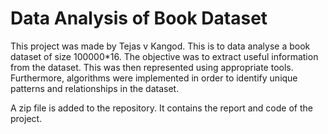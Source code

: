 # Data Analysis of Book Dataset
This project was made by Tejas v Kangod. This is to data analyse a book dataset of size 100000*16. The objective was to extract useful information from the dataset. This was then represented using appropriate tools. Furthermore, algorithms were implemented in order to identify unique patterns and relationships in the dataset.

A zip file is added to the repository. It contains the report and code of the project.
